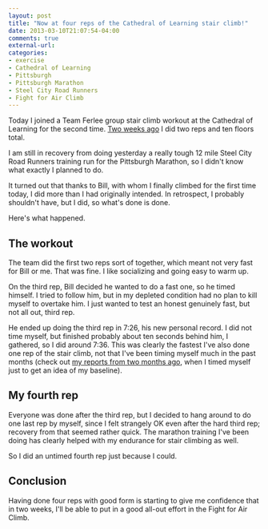 ```yaml
---
layout: post
title: "Now at four reps of the Cathedral of Learning stair climb!"
date: 2013-03-10T21:07:54-04:00
comments: true
external-url: 
categories: 
- exercise
- Cathedral of Learning
- Pittsburgh
- Pittsburgh Marathon
- Steel City Road Runners
- Fight for Air Climb
---
```

Today I joined a Team Ferlee group stair climb workout at the Cathedral of Learning for the second time. [Two weeks ago](/blog/2013/02/24/finally-doing-the-cathedral-of-learning-stair-climb-as-part-of-team-ferlee/) I did two reps and ten floors total.

I am still in recovery from doing yesterday a really tough 12 mile Steel City Road Runners training run for the Pittsburgh Marathon, so I didn't know what exactly I planned to do.

It turned out that thanks to Bill, with whom I finally climbed for the first time today, I did more than I had originally intended. In retrospect, I probably shouldn't have, but I did, so what's done is done.

Here's what happened.

<!--more-->

## The workout

The team did the first two reps sort of together, which meant not very fast for Bill or me. That was fine. I like socializing and going easy to warm up.

On the third rep, Bill decided he wanted to do a fast one, so he timed himself. I tried to follow him, but in my depleted condition had no plan to kill myself to overtake him. I just wanted to test an honest genuinely fast, but not all out, third rep.

He ended up doing the third rep in 7:26, his new personal record. I did not time myself, but finished probably about ten seconds behind him, I gathered, so I did around 7:36. This was clearly the fastest I've also done one rep of the stair climb, not that I've been timing myself much in the past months (check out [my reports from two months ago](/blog/2013/01/19/why-ive-chosen-to-perform-only-two-repetitions-of-the-cathedral-of-learning-stair-climb/), when I timed myself just to get an idea of my baseline).

## My fourth rep

Everyone was done after the third rep, but I decided to hang around to do one last rep by myself, since I felt strangely OK even after the hard third rep; recovery from that seemed rather quick. The marathon training I've been doing has clearly helped with my endurance for stair climbing as well.

So I did an untimed fourth rep just because I could.

## Conclusion

Having done four reps with good form is starting to give me confidence that in two weeks, I'll be able to put in a good all-out effort in the Fight for Air Climb.
